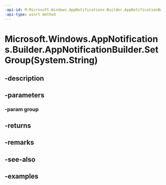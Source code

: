 ```yaml
---
-api-id: M:Microsoft.Windows.AppNotifications.Builder.AppNotificationBuilder.SetGroup(System.String)
-api-type: winrt method
---
```


# Microsoft.Windows.AppNotifications.Builder.AppNotificationBuilder.SetGroup(System.String)

<!--
public Microsoft.Windows.AppNotifications.Builder.AppNotificationBuilder SetGroup (string group);
-->


## -description

## -parameters

### -param group

## -returns

## -remarks

## -see-also

## -examples


